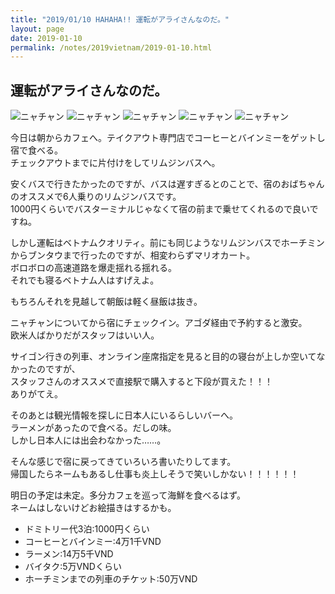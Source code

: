 ```yaml
---
title: "2019/01/10 HAHAHA!! 運転がアライさんなのだ。"
layout: page
date: 2019-01-10
permalink: /notes/2019vietnam/2019-01-10.html
---
```


## 運転がアライさんなのだ。

![ニャチャン](https://images.rock54.net/travel/2019vietnam/69.jpeg "ニャチャン") 
![ニャチャン](https://images.rock54.net/travel/2019vietnam/70.jpeg "ニャチャン") 
![ニャチャン](https://images.rock54.net/travel/2019vietnam/71.jpeg "ニャチャン") 
![ニャチャン](https://images.rock54.net/travel/2019vietnam/72.jpeg "ニャチャン") 
![ニャチャン](https://images.rock54.net/travel/2019vietnam/73.jpeg "ニャチャン") 

今日は朝からカフェへ。テイクアウト専門店でコーヒーとバインミーをゲットし宿で食べる。  
チェックアウトまでに片付けをしてリムジンバスへ。  
  
安くバスで行きたかったのですが、バスは遅すぎるとのことで、宿のおばちゃんのオススメで6人乗りのリムジンバスです。  
1000円くらいでバスターミナルじゃなくて宿の前まで乗せてくれるので良いですね。  
  
しかし運転はベトナムクオリティ。前にも同じようなリムジンバスでホーチミンからブンタウまで行ったのですが、相変わらずマリオカート。  
ボロボロの高速道路を爆走揺れる揺れる。  
それでも寝るベトナム人はすげえよ。  
  
もちろんそれを見越して朝飯は軽く昼飯は抜き。  
  
ニャチャンについてから宿にチェックイン。アゴダ経由で予約すると激安。  
欧米人ばかりだがスタッフはいい人。  
  
サイゴン行きの列車、オンライン座席指定を見ると目的の寝台が上しか空いてなかったのですが、  
スタッフさんのオススメで直接駅で購入すると下段が買えた！！！  
ありがてえ。  
  
そのあとは観光情報を探しに日本人にいるらしいバーへ。  
ラーメンがあったので食べる。だしの味。  
しかし日本人には出会わなかった……。  
  
そんな感じで宿に戻ってきていろいろ書いたりしてます。  
帰国したらネームもあるし仕事も炎上しそうで笑いしかない！！！！！！  
  
明日の予定は未定。多分カフェを巡って海鮮を食べるはず。  
ネームはしないけどお絵描きはするかも。  


- ドミトリー代3泊:1000円くらい
- コーヒーとバインミー:4万1千VND
- ラーメン:14万5千VND
- バイタク:5万VNDくらい
- ホーチミンまでの列車のチケット:50万VND